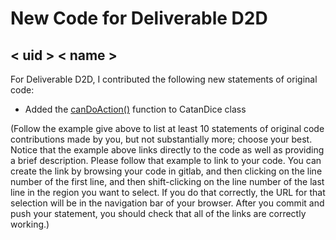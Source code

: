 # New Code for Deliverable D2D

## < uid > < name >

For Deliverable D2D, I contributed the following new statements of original code:

- Added the [canDoAction()](https://gitlab.cecs.anu.edu.au/u7528678/comp1110-ass2/-/blob/main/src/comp1110/ass2/CatanDice.java) function to CatanDice class


(Follow the example give above to list at least 10 statements of original code contributions made by you, but not substantially more; choose your best. Notice that the example above links directly to the code as well as providing a brief description.   Please follow that example to link to your code.  You can create the link by browsing your code in gitlab, and then clicking on the line number of the first line, and then shift-clicking on the line number of the last line in the region you want to select.  If you do that correctly, the URL for that selection will be in the navigation bar of your browser.  After you commit and push your statement, you should check that all of the links are correctly working.)
